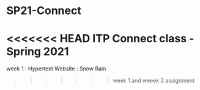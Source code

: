 # SP21-Connect
<<<<<<< HEAD
ITP Connect class - Spring 2021
=======
week 1 : Hypertext Website : Snow Rain
>>>>>>> week 1 and weeek 2 assignment
